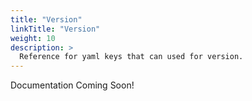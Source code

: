 ```yaml
---
title: "Version"
linkTitle: "Version"
weight: 10
description: >
  Reference for yaml keys that can used for version.
---
```


Documentation Coming Soon!
